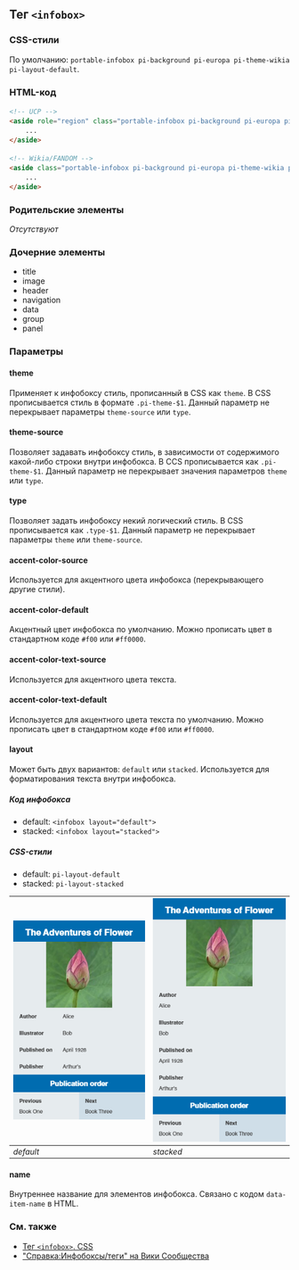## Тег ``<infobox>``

### CSS-стили

По умолчанию: ``portable-infobox pi-background pi-europa pi-theme-wikia pi-layout-default``.

### HTML-код

```html
<!-- UCP -->
<aside role="region" class="portable-infobox pi-background pi-europa pi-theme-wikia pi-layout-default">
	...
</aside>

<!-- Wikia/FANDOM -->
<aside class="portable-infobox pi-background pi-europa pi-theme-wikia pi-layout-default">
	...
</aside>
```

### Родительские элементы

*Отсутствуют*

### Дочерние элементы

* title
* image
* header
* navigation
* data
* group
* panel

### Параметры

#### theme

Применяет к инфобоксу стиль, прописанный в CSS как `theme`. В CSS прописывается стиль в формате `.pi-theme-$1`. Данный параметр не перекрывает параметры `theme-source` или `type`.

#### theme-source

Позволяет задавать инфобоксу стиль, в зависимости от содержимого какой-либо строки внутри инфобокса. В CCS прописывается как `.pi-theme-$1`. Данный параметр не перекрывает значения параметров `theme` или `type`.

#### type

Позволяет задать инфобоксу некий логический стиль. В CSS прописывается как `.type-$1`. Данный параметр не перекрывает параметры `theme` или `theme-source`.

#### accent-color-source

Используется для акцентного цвета инфобокса (перекрывающего другие стили).

#### accent-color-default

Акцентный цвет инфобокса по умолчанию. Можно прописать цвет в стандартном коде `#f00` или `#ff0000`.

#### accent-color-text-source

Используется для акцентного цвета текста.

#### accent-color-text-default

Используется для акцентного цвета текста по умолчанию. Можно прописать цвет в стандартном коде `#f00` или `#ff0000`.

#### layout

Может быть двух вариантов: `default` или `stacked`. Используется для форматирования текста внутри инфобокса.

##### Код инфобокса

* default: `<infobox layout="default">`
* stacked: `<infobox layout="stacked">`

##### CSS-стили

* default: `pi-layout-default`
* stacked: `pi-layout-stacked`

| ![](img/layout-default.png) | ![](img/layout-stacked.png) |
| --------------------------- | --------------------------- |
| *default*                   | *stacked*                   |

#### name

Внутреннее название для элементов инфобокса. Связано с кодом `data-item-name` в HTML.

### См. также

* [Тег `<infobox>`. CSS](infobox_css.md)
* ["Справка:Инфобоксы/теги" на Вики Сообщества](https://community.fandom.com/ru/wiki/%D0%A1%D0%BF%D1%80%D0%B0%D0%B2%D0%BA%D0%B0:%D0%98%D0%BD%D1%84%D0%BE%D0%B1%D0%BE%D0%BA%D1%81%D1%8B/%D1%82%D0%B5%D0%B3%D0%B8)